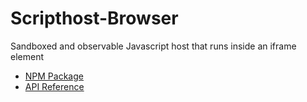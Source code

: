 # Scripthost-Browser

Sandboxed and observable Javascript host that runs inside an iframe element

* [NPM Package](https://www.npmjs.com/package/scripthost-browser)
* [API Reference](https://github.com/mwikstrom/scripthost-browser/blob/master/docs/scripthost-browser.md)

